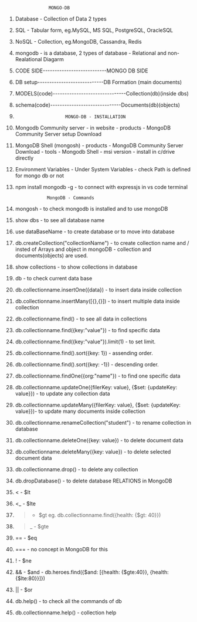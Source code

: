                     MONGO-DB

1.  Database - Collection of Data 2 types
2.  SQL - Tabular form, eg.MySQL, MS SQL, PostgreSQL, OracleSQL
3.  NoSQL - Collection, eg.MongoDB, Cassandra, Redis
4.  mongodb - is a database, 2 types of database - Relational and non-Realational
    Diagarm
5.  CODE SIDE---------------------------MONGO DB SIDE
6.  DB setup----------------------------DB Formation (main documents)
7.  MODELS(code)-------------------------------Collection(db)(inside dbs)
8.  schema(code)------------------------------Documents(db)(objects)
9.                        MONGO-DB - INSTALLATION
10. Mongodb Community server - in website - products - MongoDB Community Server setup Download
11. MongoDB Shell (mongosh) - products - MongoDB Community Server Download - tools - Mongodb Shell - msi version - install in c/drive directly
12. Environment Variables - Under System Variables - check Path is defined for mongo db or not
13. npm install mongodb -g - to connect with expressjs in vs code terminal

                    MongoDB - Commands

14. mongosh - to check mongodb is installed and to use mongoDB
15. show dbs - to see all database name
16. use dataBaseName - to create database or to move into database
17. db.createCollection("collectionName") - to create collection name and / insted of Arrays and object in mongoDB - collection and documents(objects) are used.

18. show collections - to show collections in database
19. db - to check current data base
20. db.collectionname.insertOne({data}) - to insert data inside collection
21. db.collectionname.insertMany([{},{}]) - to insert multiple data inside collection
22. db.collectionname.find() - to see all data in collections
23. db.collectionname.find({key:"value"}) - to find specific data
24. db.collectionname.find({key:"value"}).limit(1) - to set limit.
25. db.collectionname.find().sort({key: 1}) - assending order.
26. db.collectionname.find().sort({key: -1}) - descending order.
27. db.collectionname.findOne({org:"name"}) - to find one specific data
28. db.collectionname.updateOne({filerKey: value}, {$set: {updateKey: value}}) - to update any collection data
29. db.collectionname.updateMany({filerKey: value}, {$set: {updateKey: value}})- to update many documents inside collection
30. db.collectionname.renameCollection("student") - to rename collection in database
31. db.collectionname.deleteOne({key: value}) - to delete document data
32. db.collectionname.deleteMany({key: value}) - to delete selected document data
33. db.collectionname.drop() - to delete any collection
34. db.dropDatabase() - to delete database
    RELATIONS in MongoDB
35. < - $lt
36. <\_ - $lte
37. > - $gt    eg. db.collectionname.find({health: {$gt: 40}})
38. > \_ - $gte
39. == - $eq
40. === - no concept in MongoDB for this
41. ! - $ne
42. && - $and  - db.heroes.find({$and: [{health: {$gte:40}}, {health: {$lte:80}}]})
43. || - $or

44. db.help() - to check all the commands of db
45. db.collectionname.help() - collection help
